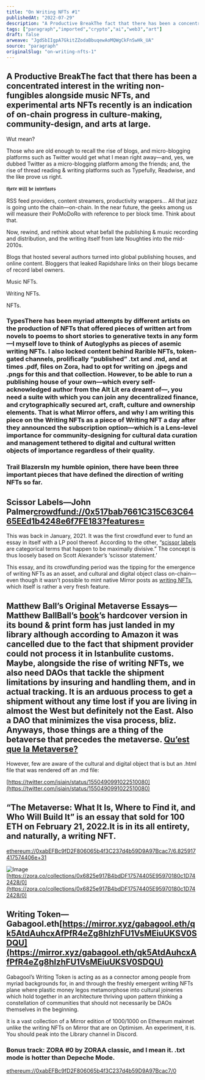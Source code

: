 ```yaml
---
title: "On Writing NFTs #1"
publishedAt: "2022-07-29"
description: "A Productive BreakThe fact that there has been a concentrated interest in the writing non-fungibles alongside music NFTs, and experimental arts NFTs ......"
tags: ["paragraph","imported","crypto","ai","web3","art"]
draft: false
arweave: "JgdSbIIgpA7GkitZZodaBbuqewAoMQWgCkFnSwHk_UA"
source: "paragraph"
originalSlug: "on-writing-nfts-1"
---
```


## A Productive BreakThe fact that there has been a concentrated interest in the writing non-fungibles alongside music NFTs, and experimental arts NFTs recently is an indication of on-chain progress in culture-making, community-design, and arts at large.

Wut mean?

Those who are old enough to recall the rise of blogs, and micro-blogging platforms such as Twitter would get what I mean right away—and, yes, we dubbed Twitter as a micro-blogging platform among the friends; and, the rise of thread reading & writing platforms such as Typefully, Readwise, and the like prove us right.

𝖙𝖍𝖊𝖗𝖊 𝖜𝖎𝖑𝖑 𝖇𝖊 𝖎𝖓𝖙𝖊𝖗𝖋𝖆𝖈𝖊𝖘

RSS feed providers, content streamers, productivity wrappers… All that jazz is going unto the chain—on-chain. In the near future, the geeks among us will measure their PoMoDoRo with reference to per block time. Think about that.

Now, rewind, and rethink about what befall the publishing & music recording and distribution, and the writing itself from late Noughties into the mid-2010s.

Blogs that hosted several authors turned into global publishing houses, and online content. Bloggers that leaked Rapidshare links on their blogs became of record label owners.

Music NFTs.

Writing NFTs.

NFTs.

### TypesThere has been myriad attempts by different artists on the production of NFTs that offered pieces of written art from novels to poems to short stories to generative texts in any form—I myself love to think of Autoglyphs as pieces of asemic writing NFTs. I also locked content behind Rarible NFTs, token-gated channels, prolifically “published” .txt and .md, and at times .pdf, files on Zora, had to opt for writing on .jpegs and .pngs for this and that collection. However, to be able to run a publishing house of your own—which every self-acknowledged author from the Alt Lit era dreamt of—, you need a suite with which you can join any decentralized finance, and crytographically secured art, craft, culture and ownership elements. That is what Mirror offers, and why I am writing this piece on the Writing NFTs as a piece of Writing NFT a day after they announced the subscription option—which is a Lens-level importance for community-designing for cultural data curation and management tethered to digital and cultural written objects of importance regardless of their quality.

### Trail BlazersIn my humble opinion, there have been three important pieces that have defined the direction of writing NFTs so far.

## Scissor Labels—John Palmer[crowdfund://0x517bab7661C315C63C6465EEd1b4248e6f7FE183?features=](crowdfund://0x517bab7661C315C63C6465EEd1b4248e6f7FE183?features=)

This was back in January, 2021. It was the first crowdfund ever to fund an essay in itself with a LP pool thereof. According to the other, “[scissor labels](https://j.mirror.xyz/RUeJfZEZxr-hkuzUCakQyUuf2kOJVMPPiAWBaQFhhqc) are categorical terms that happen to be maximally divisive.” The concept is thus loosely based on Scott Alexander’s ‘scissor statement.’

This essay, and its crowdfunding period was the tipping for the emergence of writing NFTs as an asset, and cultural and digital object class on-chain—even though it wasn’t possible to mint native Mirror posts as [writing NFTs](https://dev.mirror.xyz/5gt60vKFJZ_tR1BjoJ7-Y0sNw7REebStHjzFU5x73J0), which itself is rather a very fresh feature.

## Matthew Ball’s Original Metaverse Essays—Matthew BallBall’s [book](https://www.matthewball.vc/metaversebook)’s hardcover version in its bound & print form has just landed in my library although according to Amazon it was cancelled due to the fact that shipment provider could not process it in Istanbulite customs. Maybe, alongside the rise of writing NFTs, we also need DAOs that tackle the shipment limitations by insuring and handling them, and in actual tracking. It is an arduous process to get a shipment without any time lost if you are living in almost the West but definitely not the East. Also a DAO that minimizes the visa process, bliz. Anyways, those things are a thing of the betaverse that precedes the metaverse. [Qu’est que la Metaverse?](https://ipfs.io/ipfs/QmZHQ8WteV8iP9Lia3VP7Am7DoTAGDrk3d94t4EGYuFb1k?filename=deleuze-and-guattari.png)

However, few are aware of the cultural and digital object that is but an .html file that was rendered off an .md file:

[https://twitter.com/isiain/status/1550490991022510080](https://twitter.com/isiain/status/1550490991022510080)

## “The Metaverse: What It Is, Where to Find it, and Who Will Build It” is an essay that sold for 100 ETH on February 21, 2022.It is in its all entirety, and naturally, a writing NFT.

[ethereum://0xabEFBc9fD2F806065b4f3C237d4b59D9A97Bcac7/6.825917417574406e+31](ethereum://0xabEFBc9fD2F806065b4f3C237d4b59D9A97Bcac7/6.825917417574406e+31)

![Image](https://storage.googleapis.com/papyrus_images/c42b56449a313e8112cf98f4763e965e.png)[https://zora.co/collections/0x6825e917B4bdDF17574405E95970180c1D742428/0](https://zora.co/collections/0x6825e917B4bdDF17574405E95970180c1D742428/0)

## Writing Token—Gabagool.eth[https://mirror.xyz/gabagool.eth/qk5AtdAuhcxAfPfR4eZg8hlzhFU1VsMEiuUKSV0SDQU](https://mirror.xyz/gabagool.eth/qk5AtdAuhcxAfPfR4eZg8hlzhFU1VsMEiuUKSV0SDQU)

Gabagool’s Writing Token is acting as as a connector among people from myriad backgrounds for, in and through the freshly emergent writing NFTs plane where plastic money legos metamorphose into cultural joineries which hold together in an architecture thriving upon pattern thinking a constellation of communities that should not necessarily be DAOs themselves in the beginning.

It is a vast collection of a Mirror edition of 1000/1000 on Ethereum mainnet unlike the writing NFTs on Mirror that are on Optimism. An experiment, it is. You should peak into the Library channel in Discord.

### Bonus track: ZORA #0 by ZORAA classic, and I mean it. .txt mode is hotter than Depeche Mode.

[ethereum://0xabEFBc9fD2F806065b4f3C237d4b59D9A97Bcac7/0](ethereum://0xabEFBc9fD2F806065b4f3C237d4b59D9A97Bcac7/0)